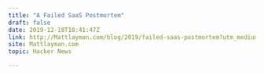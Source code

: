 ```yaml
---
title: "A Failed SaaS Postmortem"
draft: false
date: 2019-12-18T18:41:47Z
link: http://Mattlayman.com/blog/2019/failed-saas-postmortem?utm_medium=RSS&utm_source=hune
site: Mattlayman.com
topic: Hacker News  

---
```

